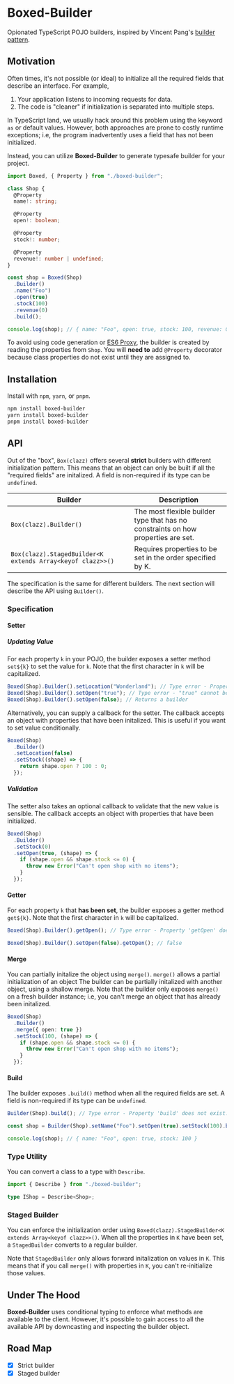 # Boxed-Builder

Opionated TypeScript POJO builders, inspired by Vincent Pang's
[builder pattern](https://github.com/Vincent-Pang/builder-pattern).

## Motivation

Often times, it's not possible (or ideal) to initialize all the required fields that
describe an interface. For example,

1. Your application listens to incoming requests for data.
2. The code is "cleaner" if initialization is separated into multiple steps.

In TypeScript land, we usually hack around this problem using the keyword `as`
or default values. However, both approaches are prone to costly runtime exceptions;
i.e, the program inadvertently uses a field that has not been initialized.

Instead, you can utilize **Boxed-Builder** to generate typesafe builder for your project.

```ts
import Boxed, { Property } from "./boxed-builder";

class Shop {
  @Property
  name!: string;

  @Property
  open!: boolean;

  @Property
  stock!: number;

  @Property
  revenue!: number | undefined;
}

const shop = Boxed(Shop)
  .Builder()
  .name("Foo")
  .open(true)
  .stock(100)
  .revenue(0)
  .build();

console.log(shop); // { name: "Foo", open: true, stock: 100, revenue: 0 }
```

To avoid using code generation or [ES6 Proxy](https://developer.mozilla.org/en-US/docs/Web/JavaScript/Reference/Global_Objects/Proxy), the builder is created
by reading the properties from `Shop`. You will **need to** add `@Property` decorator
because class properties do not exist until they are assigned to.

## Installation

Install with `npm`, `yarn`, or `pnpm`.

```sh
npm install boxed-builder
yarn install boxed-builder
pnpm install boxed-builder
```

## API

Out of the "box", `Box(clazz)` offers several **strict** builders with different
initialization pattern. This means that an object can only be built if all
the "required fields" are initalized. A field is non-required if its type can be
`undefined`.

| Builder                                                    | Description                                                                       |
| ---------------------------------------------------------- | --------------------------------------------------------------------------------- |
| `Box(clazz).Builder()`                                     | The most flexible builder type that has no constraints on how properties are set. |
| `Box(clazz).StagedBuilder<K extends Array<keyof clazz>>()` | Requires properties to be set in the order specified by K.                        |

The specification is the same for different builders. The next section will
describe the API using `Builder()`.

### Specification

#### Setter

##### Updating Value

For each property `k` in your POJO, the builder exposes a setter method `set${k}`
to set the value for `k`. Note that the first character in `k` will be capitalized.

```ts
Boxed(Shop).Builder().setLocation("Wonderland"); // Type error - Property 'setLocation' does not exist...
Boxed(Shop).Builder().setOpen("true"); // Type error - "true" cannot be assigned to boolean
Boxed(Shop).Builder().setOpen(false); // Returns a builder
```

Alternatively, you can supply a callback for the setter. The callback accepts
an object with properties that have been initalized. This is useful
if you want to set value conditionally.

```ts
Boxed(Shop)
  .Builder()
  .setLocation(false)
  .setStock((shape) => {
    return shape.open ? 100 : 0;
  });
```

##### Validation

The setter also takes an optional callback to validate that the new value is
sensible. The callback accepts an object with properties that have been initialized.

```ts
Boxed(Shop)
  .Builder()
  .setStock(0)
  .setOpen(true, (shape) => {
    if (shape.open && shape.stock <= 0) {
      throw new Error("Can't open shop with no items");
    }
  });
```

#### Getter

For each property `k` that **has been set**, the builder exposes a getter method
`get${k}`. Note that the first character in `k` will be capitalized.

```ts
Boxed(Shop).Builder().getOpen(); // Type error - Property 'getOpen' does not exist...

Boxed(Shop).Builder().setOpen(false).getOpen(); // false
```

#### Merge

You can partially initalize the object using `merge()`.
`merge()` allows a partial initialization of an object
The builder can be partially initalized with another object, using a shallow merge.
Note that the builder only exposes `merge()` on a fresh builder instance; i.e,
you can't merge an object that has already been initalized.

```ts
Boxed(Shop)
  .Builder()
  .merge({ open: true })
  .setStock(100, (shape) => {
    if (shape.open && shape.stock <= 0) {
      throw new Error("Can't open shop with no items");
    }
  });
```

#### Build

The builder exposes `.build()` method when all the required fields are
set. A field is non-required if its type can be `undefined`.

```ts
Builder(Shop).build(); // Type error - Property 'build' does not exist...

const shop = Builder(Shop).setName("Foo").setOpen(true).setStock(100).build(); // Ok since revenue has type number | undefined

console.log(shop); // { name: "Foo", open: true, stock: 100 }
```

### Type Utility

You can convert a class to a type with `Describe`.

```ts
import { Describe } from "./boxed-builder";

type IShop = Describe<Shop>;
```

### Staged Builder

You can enforce the initialization order using `Boxed(clazz).StagedBuilder<K extends Array<keyof clazz>>()`.
When all the properties in `K` have been set, a `StagedBuilder` converts to
a regular builder.

Note that `StagedBuilder` only allows forward initalization on values in `K`.
This means that if you call `merge()` with properties in `K`, you can't re-initialize
those values.

## Under The Hood

**Boxed-Builder** uses conditional typing to enforce what methods are available to the
client. However, it's possible to gain access to all the available API by
downcasting and inspecting the builder object.

## Road Map

- [x] Strict builder
- [x] Staged builder
